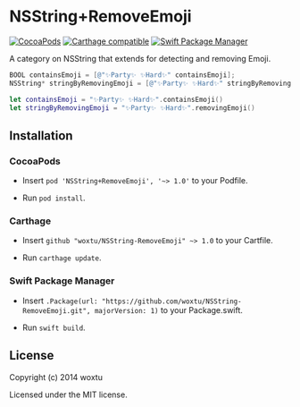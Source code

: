 # NSString+RemoveEmoji

[![CocoaPods](https://img.shields.io/cocoapods/v/NSString+RemoveEmoji.svg?style=flat-square)](https://cocoapods.org/pods/NSString+RemoveEmoji)
[![Carthage compatible](https://img.shields.io/badge/Carthage-compatible-4BC51D.svg?style=flat-square)](https://github.com/Carthage/Carthage)
[![Swift Package Manager](https://img.shields.io/badge/Swift%20Package%20Manager-compatible-brightgreen.svg?style=flat-square)](https://github.com/apple/swift-package-manager)

A category on NSString that extends for detecting and removing Emoji.

```objectivec
BOOL containsEmoji = [@"✨Party✨ ✨Hard✨" containsEmoji];
NSString* stringByRemovingEmoji = [@"✨Party✨ ✨Hard✨" stringByRemovingEmoji];
```

```swift
let containsEmoji = "✨Party✨ ✨Hard✨".containsEmoji()
let stringByRemovingEmoji = "✨Party✨ ✨Hard✨".removingEmoji()
```

## Installation

### CocoaPods

- Insert `pod 'NSString+RemoveEmoji', '~> 1.0'` to your Podfile.

- Run `pod install`.

### Carthage

- Insert `github "woxtu/NSString-RemoveEmoji" ~> 1.0` to your Cartfile.

- Run `carthage update`.

### Swift Package Manager

- Insert `.Package(url: "https://github.com/woxtu/NSString-RemoveEmoji.git", majorVersion: 1)` to your Package.swift.

- Run `swift build`.

## License

Copyright (c) 2014 woxtu

Licensed under the MIT license.
